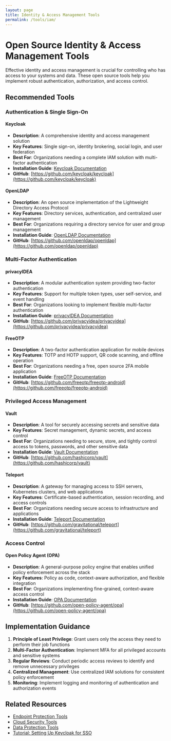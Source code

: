 ```yaml
---
layout: page
title: Identity & Access Management Tools
permalink: /tools/iam/
---
```


# Open Source Identity & Access Management Tools

Effective identity and access management is crucial for controlling who has access to your systems and data. These open source tools help you implement robust authentication, authorization, and access control.

## Recommended Tools

### Authentication & Single Sign-On

#### Keycloak
- **Description**: A comprehensive identity and access management solution
- **Key Features**: Single sign-on, identity brokering, social login, and user federation
- **Best For**: Organizations needing a complete IAM solution with multi-factor authentication
- **Installation Guide**: [Keycloak Documentation](https://www.keycloak.org/documentation.html)
- **GitHub**: [https://github.com/keycloak/keycloak](https://github.com/keycloak/keycloak)

#### OpenLDAP
- **Description**: An open source implementation of the Lightweight Directory Access Protocol
- **Key Features**: Directory services, authentication, and centralized user management
- **Best For**: Organizations requiring a directory service for user and group management
- **Installation Guide**: [OpenLDAP Documentation](https://www.openldap.org/doc/)
- **GitHub**: [https://github.com/openldap/openldap](https://github.com/openldap/openldap)

### Multi-Factor Authentication

#### privacyIDEA
- **Description**: A modular authentication system providing two-factor authentication
- **Key Features**: Support for multiple token types, user self-service, and event handling
- **Best For**: Organizations looking to implement flexible multi-factor authentication
- **Installation Guide**: [privacyIDEA Documentation](https://privacyidea.readthedocs.io/en/latest/)
- **GitHub**: [https://github.com/privacyidea/privacyidea](https://github.com/privacyidea/privacyidea)

#### FreeOTP
- **Description**: A two-factor authentication application for mobile devices
- **Key Features**: TOTP and HOTP support, QR code scanning, and offline operation
- **Best For**: Organizations needing a free, open source 2FA mobile application
- **Installation Guide**: [FreeOTP Documentation](https://freeotp.github.io/)
- **GitHub**: [https://github.com/freeotp/freeotp-android](https://github.com/freeotp/freeotp-android)

### Privileged Access Management

#### Vault
- **Description**: A tool for securely accessing secrets and sensitive data
- **Key Features**: Secret management, dynamic secrets, and access control
- **Best For**: Organizations needing to secure, store, and tightly control access to tokens, passwords, and other sensitive data
- **Installation Guide**: [Vault Documentation](https://www.vaultproject.io/docs)
- **GitHub**: [https://github.com/hashicorp/vault](https://github.com/hashicorp/vault)

#### Teleport
- **Description**: A gateway for managing access to SSH servers, Kubernetes clusters, and web applications
- **Key Features**: Certificate-based authentication, session recording, and access controls
- **Best For**: Organizations needing secure access to infrastructure and applications
- **Installation Guide**: [Teleport Documentation](https://goteleport.com/docs/)
- **GitHub**: [https://github.com/gravitational/teleport](https://github.com/gravitational/teleport)

### Access Control

#### Open Policy Agent (OPA)
- **Description**: A general-purpose policy engine that enables unified policy enforcement across the stack
- **Key Features**: Policy as code, context-aware authorization, and flexible integration
- **Best For**: Organizations implementing fine-grained, context-aware access control
- **Installation Guide**: [OPA Documentation](https://www.openpolicyagent.org/docs/latest/)
- **GitHub**: [https://github.com/open-policy-agent/opa](https://github.com/open-policy-agent/opa)

## Implementation Guidance

1. **Principle of Least Privilege**: Grant users only the access they need to perform their job functions
2. **Multi-Factor Authentication**: Implement MFA for all privileged accounts and sensitive systems
3. **Regular Reviews**: Conduct periodic access reviews to identify and remove unnecessary privileges
4. **Centralized Management**: Use centralized IAM solutions for consistent policy enforcement
5. **Monitoring**: Implement logging and monitoring of authentication and authorization events

## Related Resources

- [Endpoint Protection Tools](/tools/03-endpoint-protection.html)
- [Cloud Security Tools](/tools/07-cloud-security.html)
- [Data Protection Tools](/tools/14-data-protection.html)
- [Tutorial: Setting Up Keycloak for SSO](/tutorials/keycloak-sso-setup.html)
